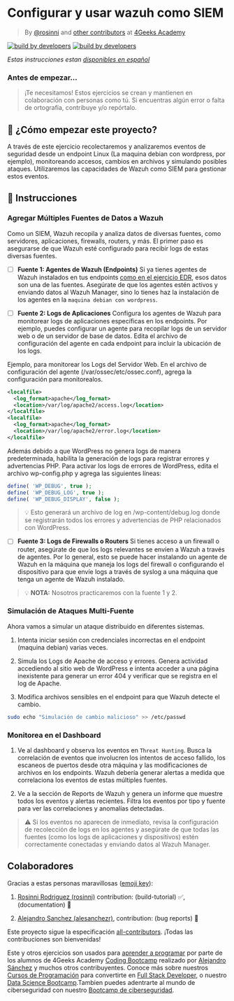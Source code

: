 # Configurar y usar wazuh como SIEM
<!-- hide -->

> By [@rosinni](https://github.com/rosinni) and [other contributors](https://github.com/breatheco-de/wazuh-configuration-as-edr/graphs/contributors) at [4Geeks Academy](https://4geeksacademy.co/)

[![build by developers](https://img.shields.io/badge/build_by-Developers-blue)](https://4geeks.com)
[![build by developers](https://img.shields.io/twitter/follow/4geeksacademy?style=social&logo=twitter)](https://twitter.com/4geeksacademy)

*Estas instrucciones estan [disponibles en español](https://github.com/breatheco-de/wazuh-configuration-as-edr/blob/main/README.es.md)*
<!-- endhide -->

### Antes de empezar...

> ¡Te necesitamos! Estos ejercicios se crean y mantienen en colaboración con personas como tú. Si encuentras algún error o falta de ortografía, contribuye y/o repórtalo.

<!-- endhide -->

## 🌱 ¿Cómo empezar este proyecto?

A través de este ejercicio recolectaremos y analizaremos eventos de seguridad desde un endpoint Linux (La maquina debian con wordpress, por ejemplo), monitoreando accesos, cambios en archivos y simulando posibles ataques. Utilizaremos las capacidades de Wazuh como SIEM para gestionar estos eventos.

## 📝 Instrucciones

<!-- Ejercicio Práctico: Usar Wazuh como SIEM -->
### Agregar Múltiples Fuentes de Datos a Wazuh
Como un SIEM, Wazuh recopila y analiza datos de diversas fuentes, como servidores, aplicaciones, firewalls, routers, y más. El primer paso es asegurarse de que Wazuh esté configurado para recibir logs de estas diversas fuentes.

- [ ] **Fuente 1: Agentes de Wazuh (Endpoints)**
Si ya tienes agentes de Wazuh instalados en tus endpoints [como en el ejercicio EDR](#), esos datos son una de las fuentes. Asegúrate de que los agentes estén activos y enviando datos al Wazuh Manager, sino lo tienes haz la instalación de los agentes en la `maquina debian con wordpress`.

- [ ] **Fuente 2: Logs de Aplicaciones**
Configura los agentes de Wazuh para monitorear logs de aplicaciones específicas en los endpoints. Por ejemplo, puedes configurar un agente para recopilar logs de un servidor web o de un servidor de base de datos. Edita el archivo de configuración del agente en cada endpoint para incluir la ubicación de los logs.

Ejemplo, para monitorear los Logs del Servidor Web. En el archivo de configuración del agente (/var/ossec/etc/ossec.conf), agrega la configuración para monitorealos.

```xml
<localfile>
  <log_format>apache</log_format>
  <location>/var/log/apache2/access.log</location>
</localfile> 
<localfile>
  <log_format>apache</log_format>
  <location>/var/log/apache2/error.log</location>
</localfile>
```

Además debido a que WordPress no genera logs de manera predeterminada, habilita la generación de logs para registrar errores y advertencias PHP. Para activar los logs de errores de WordPress, edita el archivo wp-config.php y agrega las siguientes líneas:

```php
define( 'WP_DEBUG', true );
define( 'WP_DEBUG_LOG', true );
define( 'WP_DEBUG_DISPLAY', false );
```

> 💡 Esto generará un archivo de log en /wp-content/debug.log donde se registrarán todos los errores y advertencias de PHP relacionados con WordPress.

- [ ] **Fuente 3: Logs de Firewalls o Routers**
Si tienes acceso a un firewall o router, asegúrate de que los logs relevantes se envíen a Wazuh a través de agentes. Por lo general, esto se puede hacer instalando un agente de Wazuh en la máquina que maneja los logs del firewall o configurando el dispositivo para que envíe logs a través de syslog a una máquina que tenga un agente de Wazuh instalado.

> 💡 **NOTA:** Nosotros practicaremos con la fuente 1 y 2.


### Simulación de Ataques Multi-Fuente
Ahora vamos a simular un ataque distribuido en diferentes sistemas.

1. Intenta iniciar sesión con credenciales incorrectas en el endpoint (maquina debian) varias veces.

2. Simula los Logs de Apache de acceso y errores. Genera actividad accediendo al sitio web de WordPress e intenta acceder a una página inexistente para generar un error 404 y verificar que se registra en el log de Apache.

3. Modifica archivos sensibles en el endpoint para que Wazuh detecte el cambio.

```bash
sudo echo "Simulación de cambio malicioso" >> /etc/passwd
```

### Monitorea en el Dashboard

1. Ve al dashboard y observa los eventos en `Threat Hunting`. Busca la correlación de eventos que involucren los intentos de acceso fallido, los escaneos de puertos desde otra máquina y las modificaciones de archivos en los endpoints. Wazuh debería generar alertas a medida que correlaciona los eventos de estas múltiples fuentes.

2. Ve a la sección de Reports de Wazuh y genera un informe que muestre todos los eventos y alertas recientes. Filtra los eventos por tipo y fuente para ver las correlaciones y anomalías detectadas.

> ⚠ Si los eventos no aparecen de inmediato, revisa la configuración de recolección de logs en los agentes y asegúrate de que todas las fuentes (como los logs de aplicaciones y dispositivos) estén correctamente conectadas y enviando datos al Wazuh Manager.


## Colaboradores

Gracias a estas personas maravillosas ([emoji key](https://github.com/kentcdodds/all-contributors#emoji-key)):

1. [Rosinni Rodriguez (rosinni)](https://github.com/rosinni) contribution: (build-tutorial) ✅, (documentation) 📖
  
2. [Alejandro Sanchez (alesanchezr)](https://github.com/alesanchezr),  contribution: (bug reports) 🐛

Este proyecto sigue la especificación [all-contributors](https://github.com/kentcdodds/all-contributors). ¡Todas las contribuciones son bienvenidas!

Este y otros ejercicios son usados para [aprender a programar](https://4geeksacademy.com/es/aprender-a-programar/aprender-a-programar-desde-cero) por parte de los alumnos de 4Geeks Academy [Coding Bootcamp](https://4geeksacademy.com/us/coding-bootcamp) realizado por [Alejandro Sánchez](https://twitter.com/alesanchezr) y muchos otros contribuyentes. Conoce más sobre nuestros [Cursos de Programación](https://4geeksacademy.com/es/curso-de-programacion-desde-cero?lang=es) para convertirte en [Full Stack Developer](https://4geeksacademy.com/es/coding-bootcamps/desarrollador-full-stack/?lang=es), o nuestro [Data Science Bootcamp](https://4geeksacademy.com/es/coding-bootcamps/curso-datascience-machine-learning).Tambien puedes adentrarte al mundo de ciberseguridad con nuestro [Bootcamp de ciberseguridad](https://4geeksacademy.com/es/coding-bootcamps/curso-ciberseguridad).

<!-- endhide -->

